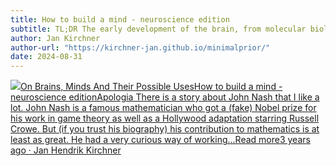 ```yaml
---
title: How to build a mind - neuroscience edition
subtitle: TL;DR The early development of the brain, from molecular biology via dynamical systems to the theory of computation. Some speculation about how…
author: Jan Kirchner
author-url: "https://kirchner-jan.github.io/minimalprior/"
date: 2024-08-31
---
```


[![](https://substackcdn.com/image/fetch/w_56,c_limit,f_auto,q_auto:good,fl_progressive:steep/https%3A%2F%2Fbucketeer-e05bbc84-baa3-437e-9518-adb32be77984.s3.amazonaws.com%2Fpublic%2Fimages%2F3c853a3b-98b1-478d-b392-7c3bd57af339_1280x1280.png)On Brains, Minds And Their Possible UsesHow to build a mind - neuroscience editionApologia There is a story about John Nash that I like a lot. John Nash is a famous mathematician who got a (fake) Nobel prize for his work in game theory as well as a Hollywood adaptation starring Russell Crowe. But (if you trust his biography) his contribution to mathematics is at least as great. He had a very curious way of working…Read more3 years ago · Jan Hendrik Kirchner](https://kirchner-jan.github.io/minimalprior/posts/universalprior/how-to-build-a-mind-neuroscience?utm_source=substack&utm_campaign=post_embed&utm_medium=web)
